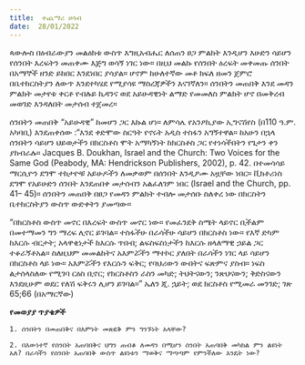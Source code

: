```yaml
---
title:  ተጨማሪ ሀሳብ
date:  28/01/2022
---
```


ጳውሎስ በዕብራውያን መልዕክቱ ውስጥ እግዚአብሔር  ለሰጠን ፀጋ ምልክት እንዲሆን እሁድን ሳይሆን የሰንበት እረፍትን መጠቀሙ እጅግ ወሳኝ ነገር ነው። በዚህ መልኩ የሰንበት ዕረፍት መቀመጡ ሰንበት በአማኞች ዘንድ ይከበር እንደነበር ያሳያል። ሆኖም ከሁለተኛው መቶ ክፍለ ዘመን ጀምሮ በቤተክርስትያን ለውጥ እንደተካሄደ የሚያሳዩ ማስረጃዎችን እናገኛለን። ሰንበትን መጠበቅ እንደ መዳን ምልክት መታየቱ ቀርቶ የብሉይ ኪዳንና ወደ አይሁዳዊነት ልማድ የመመለስ ምልክት ሆኖ በመቅረብ መወገድ እንዳለበት መታሰብ ተጀመረ።

ሰንበትን መጠበቅ “አይሁዳዊ” ከመሆን ጋር እኩል ሆነ። ለምሳሌ የአንፆኪያው ኢግናሽየስ (በ110 ዓ.ም. አካባቢ) እንደጠቀሰው :“እንደ ቀድሞው ስርዓት የኖሩት አዲስ ተስፋን አግኝተዋል። ከአሁን በኋላ ሰንበትን ሳይሆን ህይወታችን በክርስቶስ ሞት አማካኝነት ከክርስቶስ ጋር የተነሳችበትን የጌታን ቀን ያከብራሉ። Jacques B. Doukhan, Israel and the Church: Two Voices for the Same God (Peabody, MA: Hendrickson Publishers, 2002), p. 42. በተመሳሳይ ማርሲዮን ደግሞ ተከታዮቹ አይሁዶችን ለመቃወም በሰንበት እንዲፆሙ አዟቸው ነበር። ቪክቶሪነስ ደግሞ የአይሁድን ሰንበት እንደጠበቀ መታሰብን አልፈለገም ነበር (Israel and the Church, pp. 41– 45)። ሰንበትን መጠበቅ በፀጋ የመዳን ምልክት ተብሎ መታሰቡ ስለቀረ ነው በክርስትን ቤተክርስትያን ውስጥ ውድቀትን ያመጣው።

“በክርስቶስ ውስጥ መኖር በእረፍት ውስጥ መኖር ነው። የመፈንደቅ ስሜት ላይኖር ቢችልም በመተማመን ግን ማረፍ ሊኖር ይገባል። ተስፋችሁ በራሳችሁ ሳይሆን በክርስቶስ ነው። የእኛ ድካም ከእርሱ ብርታት; አላዋቂነታች ከእርሱ ጥበብ; ልፍስፍስነታችን ከእርሱ ዘላለማዊ ኃይል ጋር ተቆራኝቶአል። ስለዚህም መመልከትና አእምሯችን ማተኮር ያለበት በራሳችን ነገር ላይ ሳይሆን በክርስቶስ ላይ ነው። አእምሯችን የእርሱን ፍቅር; የባህሪውን ውበትና ፍጽምና ያስብ። ነፍስ ልታሰላስለው የሚገባ ርዕስ ቢኖር; የክርስቶስን ራስን መካድ; ትህትናውን; ንጽህናውን; ቅድስናውን እንደዚሁም ወደር የለሽ ፍቅሩን ሊሆን ይገባል።” ኤለን ጂ. ኋይት; ወደ ክርስቶስ የሚመራ መንገድ; ገጽ 65;66 (በአማርኛው)

**የመወያያ ጥያቄዎች**

`1. ሰንበትን በመጠበቅና በእምነት መጽደቅ ምን ግንኙነት አላቸው?`

`2. በእውነተኛ የሰንበት አጠባበቅና ህግን ጠብቆ ለመዳን በሚሆን ሰንበት አጠባበቅ መካከል ምን ልዩነት አለ? በራሳችን የሰንበት አጠባበቅ ውስጥ ልዩነቱን ማወቅና ማጣጣም የምንችለው እንዴት ነው?`